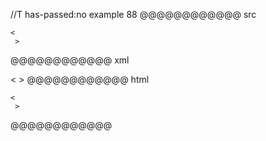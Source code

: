 //T has-passed:no
example 88
@@@@@@@@@@@@ src
```
<
 >
```
@@@@@@@@@@@@ xml
<?xml version="1.0" encoding="UTF-8"?>
<!DOCTYPE document SYSTEM "CommonMark.dtd">
<document xmlns="http://commonmark.org/xml/1.0">
  <code_block>&lt;
 &gt;
</code_block>
</document>
@@@@@@@@@@@@ html
<pre><code>&lt;
 &gt;
</code></pre>
@@@@@@@@@@@@
